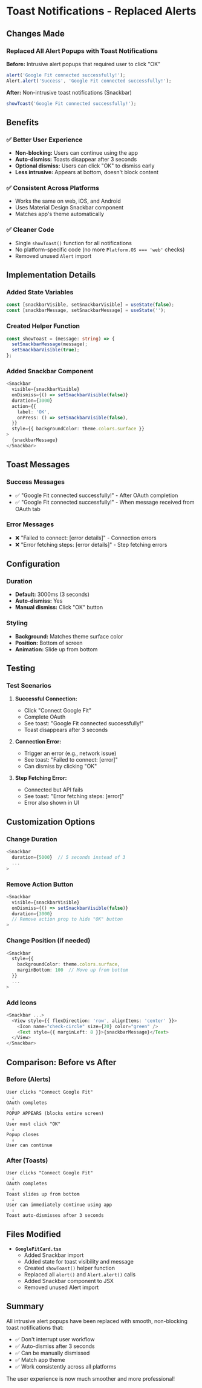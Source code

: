 # Toast Notifications - Replaced Alerts

## Changes Made

### Replaced All Alert Popups with Toast Notifications

**Before:** Intrusive alert popups that required user to click "OK"
```typescript
alert('Google Fit connected successfully!');
Alert.alert('Success', 'Google Fit connected successfully!');
```

**After:** Non-intrusive toast notifications (Snackbar)
```typescript
showToast('Google Fit connected successfully!');
```

## Benefits

### ✅ Better User Experience
- **Non-blocking:** Users can continue using the app
- **Auto-dismiss:** Toasts disappear after 3 seconds
- **Optional dismiss:** Users can click "OK" to dismiss early
- **Less intrusive:** Appears at bottom, doesn't block content

### ✅ Consistent Across Platforms
- Works the same on web, iOS, and Android
- Uses Material Design Snackbar component
- Matches app's theme automatically

### ✅ Cleaner Code
- Single `showToast()` function for all notifications
- No platform-specific code (no more `Platform.OS === 'web'` checks)
- Removed unused `Alert` import

## Implementation Details

### Added State Variables
```typescript
const [snackbarVisible, setSnackbarVisible] = useState(false);
const [snackbarMessage, setSnackbarMessage] = useState('');
```

### Created Helper Function
```typescript
const showToast = (message: string) => {
  setSnackbarMessage(message);
  setSnackbarVisible(true);
};
```

### Added Snackbar Component
```typescript
<Snackbar
  visible={snackbarVisible}
  onDismiss={() => setSnackbarVisible(false)}
  duration={3000}
  action={{
    label: 'OK',
    onPress: () => setSnackbarVisible(false),
  }}
  style={{ backgroundColor: theme.colors.surface }}
>
  {snackbarMessage}
</Snackbar>
```

## Toast Messages

### Success Messages
- ✅ "Google Fit connected successfully!" - After OAuth completion
- ✅ "Google Fit connected successfully!" - When message received from OAuth tab

### Error Messages
- ❌ "Failed to connect: [error details]" - Connection errors
- ❌ "Error fetching steps: [error details]" - Step fetching errors

## Configuration

### Duration
- **Default:** 3000ms (3 seconds)
- **Auto-dismiss:** Yes
- **Manual dismiss:** Click "OK" button

### Styling
- **Background:** Matches theme surface color
- **Position:** Bottom of screen
- **Animation:** Slide up from bottom

## Testing

### Test Scenarios

1. **Successful Connection:**
   - Click "Connect Google Fit"
   - Complete OAuth
   - See toast: "Google Fit connected successfully!"
   - Toast disappears after 3 seconds

2. **Connection Error:**
   - Trigger an error (e.g., network issue)
   - See toast: "Failed to connect: [error]"
   - Can dismiss by clicking "OK"

3. **Step Fetching Error:**
   - Connected but API fails
   - See toast: "Error fetching steps: [error]"
   - Error also shown in UI

## Customization Options

### Change Duration
```typescript
<Snackbar
  duration={5000}  // 5 seconds instead of 3
  ...
>
```

### Remove Action Button
```typescript
<Snackbar
  visible={snackbarVisible}
  onDismiss={() => setSnackbarVisible(false)}
  duration={3000}
  // Remove action prop to hide "OK" button
>
```

### Change Position (if needed)
```typescript
<Snackbar
  style={{ 
    backgroundColor: theme.colors.surface,
    marginBottom: 100  // Move up from bottom
  }}
  ...
>
```

### Add Icons
```typescript
<Snackbar ...>
  <View style={{ flexDirection: 'row', alignItems: 'center' }}>
    <Icon name="check-circle" size={20} color="green" />
    <Text style={{ marginLeft: 8 }}>{snackbarMessage}</Text>
  </View>
</Snackbar>
```

## Comparison: Before vs After

### Before (Alerts)
```
User clicks "Connect Google Fit"
  ↓
OAuth completes
  ↓
POPUP APPEARS (blocks entire screen)
  ↓
User must click "OK"
  ↓
Popup closes
  ↓
User can continue
```

### After (Toasts)
```
User clicks "Connect Google Fit"
  ↓
OAuth completes
  ↓
Toast slides up from bottom
  ↓
User can immediately continue using app
  ↓
Toast auto-dismisses after 3 seconds
```

## Files Modified

- **`GoogleFitCard.tsx`**
  - Added Snackbar import
  - Added state for toast visibility and message
  - Created `showToast()` helper function
  - Replaced all `alert()` and `Alert.alert()` calls
  - Added Snackbar component to JSX
  - Removed unused Alert import

## Summary

All intrusive alert popups have been replaced with smooth, non-blocking toast notifications that:
- ✅ Don't interrupt user workflow
- ✅ Auto-dismiss after 3 seconds
- ✅ Can be manually dismissed
- ✅ Match app theme
- ✅ Work consistently across all platforms

The user experience is now much smoother and more professional!
